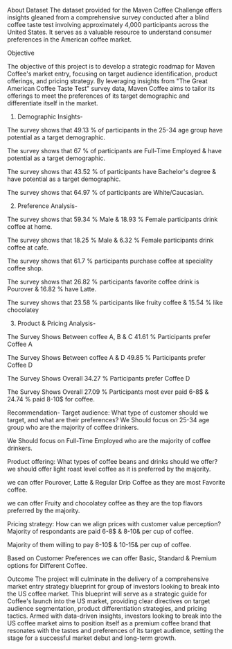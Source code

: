 About Dataset
The dataset provided for the Maven Coffee Challenge offers insights gleaned from a comprehensive survey conducted after a blind coffee taste test involving approximately 4,000 participants across the United States. It serves as a valuable resource to understand consumer preferences in the American coffee market.

Objective

The objective of this project is to develop a strategic roadmap for Maven Coffee's market entry, focusing on target audience identification, product offerings, and pricing strategy. By leveraging insights from "The Great American Coffee Taste Test" survey data, Maven Coffee aims to tailor its offerings to meet the preferences of its target demographic and differentiate itself in the market.

1. Demographic Insights-

The survey shows that 49.13 % of participants in the 25-34 age group have potential as a target demographic.

The survey shows that 67 % of participants are Full-Time Employed & have potential as a target demographic.

The survey shows that 43.52 % of participants have Bachelor's degree & have potential as a target demographic.

The survey shows that 64.97 % of participants are White/Caucasian.

2. Preference Analysis-

The survey shows that 59.34 % Male & 18.93 % Female participants drink coffee at home.

The survey shows that 18.25 % Male & 6.32 % Female participants drink coffee at cafe.

The survey shows that 61.7 % participants purchase coffee at speciality coffee shop.

The survey shows that 26.82 % participants favorite coffee drink is Pourover & 16.82 % have Latte.

The survey shows that 23.58 % participants like fruity coffee & 15.54 % like chocolatey

3. Product & Pricing Analysis-

The Survey Shows Between coffee A, B & C 41.61 % Participants prefer Coffee A

The Survey Shows Between coffee A & D 49.85 % Participants prefer Coffee D

The Survey Shows Overall 34.27 % Participants prefer Coffee D

The Survey Shows Overall 27.09 % Participants most ever paid 6-8$ & 24.74 % paid 8-10$ for coffee.

Recommendation-
Target audience: What type of customer should we target, and what are their preferences?
We Should focus on 25-34 age group who are the majority of coffee drinkers.

We Should focus on Full-Time Employed who are the majority of coffee drinkers.

Product offering: What types of coffee beans and drinks should we offer?
we should offer light roast level coffee as it is preferred by the majority.

we can offer Pourover, Latte & Regular Drip Coffee as they are most Favorite coffee.

we can offer Fruity and chocolatey coffee as they are the top flavors preferred by the majority.

Pricing strategy: How can we align prices with customer value perception?
Majority of respondants are paid 6-8$ & 8-10& per cup of coffee.

Majority of them willing to pay 8-10$ & 10-15& per cup of coffee.

Based on Customer Preferences we can offer Basic, Standard & Premium options for Different Coffee.

Outcome
The project will culminate in the delivery of a comprehensive market entry strategy blueprint for group of investors looking to break into the US coffee market. This blueprint will serve as a strategic guide for Coffee's launch into the US market, providing clear directives on target audience segmentation, product differentiation strategies, and pricing tactics. Armed with data-driven insights, investors looking to break into the US coffee market aims to position itself as a premium coffee brand that resonates with the tastes and preferences of its target audience, setting the stage for a successful market debut and long-term growth.
